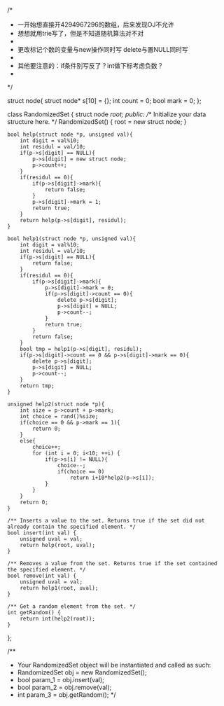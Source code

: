 /*
 *    一开始想直接开4294967296的数组，后来发现OJ不允许
 *    想想就用trie写了，但是不知道随机算法对不对
 *
 *    更改标记个数的变量与new操作同时写 delete与置NULL同时写
 *   
 *    其他要注意的：if条件别写反了？int做下标考虑负数？
 * 
 */

struct node{
    struct node* s[10] = {};
    int count = 0;
    bool mark = 0;
};

class RandomizedSet {
    struct node *root;
public:
    /** Initialize your data structure here. */
    RandomizedSet() {
        root = new struct node;
    }
    
    bool help(struct node *p, unsigned val){
        int digit = val%10;
        int residul = val/10;
        if(p->s[digit] == NULL){
            p->s[digit] = new struct node;
            p->count++;
        }
        if(residul == 0){
            if(p->s[digit]->mark){
                return false;
            }
            p->s[digit]->mark = 1;
            return true;
        }
        return help(p->s[digit], residul);
    }
    
    bool help1(struct node *p, unsigned val){
        int digit = val%10;
        int residul = val/10;
        if(p->s[digit] == NULL){
            return false;
        }
        if(residul == 0){
            if(p->s[digit]->mark){
                p->s[digit]->mark = 0;
                if(p->s[digit]->count == 0){
                    delete p->s[digit];
                    p->s[digit] = NULL;
                    p->count--;
                }
                return true;
            }
            return false;
        }
        bool tmp = help1(p->s[digit], residul);
        if(p->s[digit]->count == 0 && p->s[digit]->mark == 0){
            delete p->s[digit];
            p->s[digit] = NULL;
            p->count--;
        }
        return tmp;
    }
    
    unsigned help2(struct node *p){
        int size = p->count + p->mark;
        int choice = rand()%size;
        if(choice == 0 && p->mark == 1){
            return 0;
        }
        else{
            choice++;
            for (int i = 0; i<10; ++i) {
                if(p->s[i] != NULL){
                    choice--;
                    if(choice == 0)
                        return i+10*help2(p->s[i]);
                }
            }
        }
        return 0;
    }
    
    /** Inserts a value to the set. Returns true if the set did not already contain the specified element. */
    bool insert(int val) {
        unsigned uval = val;
        return help(root, uval);
    }
    
    /** Removes a value from the set. Returns true if the set contained the specified element. */
    bool remove(int val) {
        unsigned uval = val;
        return help1(root, uval);
    }
    
    /** Get a random element from the set. */
    int getRandom() {
        return int(help2(root));
    }
};



/**
 * Your RandomizedSet object will be instantiated and called as such:
 * RandomizedSet obj = new RandomizedSet();
 * bool param_1 = obj.insert(val);
 * bool param_2 = obj.remove(val);
 * int param_3 = obj.getRandom();
 */
